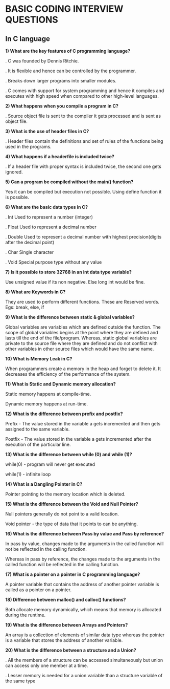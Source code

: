 # BASIC CODING INTERVIEW QUESTIONS

## In C language

<b>1) What are the key features of C programming language?</b>

. C was founded by Dennis Ritchie.

. It is flexible and hence can be controlled by the programmer.

. Breaks down larger programs into smaller modules. 

. C comes with support for system programming and hence it compiles and executes with high speed when compared to other high-level languages.

<b> 2) What happens when you compile a program in C? </b>

. Source object file is sent to the compiler it gets processed and is sent as object file. 

<b> 3) What is the use of header files in C? </b>

. Header files contain the definitions and set of rules of the functions being used in the programs.

<b> 4) What happens if a headerfile is included twice? </b>

. If a header file with proper syntax is included twice, the second one gets ignored.

<b> 5) Can a program be compiled without the main() function? </b>

Yes it can be compiled but execution not possible. Using define function it is possible. 

<b> 6) What are the basic data types in C? </b>

. Int Used to represent a number (integer)

. Float Used to represent a decimal number

. Double Used to represent a decimal number with highest precision(digits after the decimal point)

. Char Single character

. Void Special purpose type without any value


<b> 7) Is it possible to store 32768 in an int data type variable?</b>

Use unsigned value if its non negative. Else long int would be fine.

<b> 8) What are Keywords in C? </b>

They are used to perform different functions. These are Reserved words. Egs: break, else, if

<b> 9) What is the difference between static & global variables? </b>

Global variables are variables which are defined outside the function. The scope of global variables begins at the point where they are defined and lasts till the end of the file/program. Whereas, static global variables are private to the source file where they are defined and do not conflict with other variables in other source files which would have the same name.

<b> 10) What is Memory Leak in C? </b>

When programmers create a memory in the heap and forget to delete it. It decreases the efficiency of the performance of the system.

<b> 11) What is Static and Dynamic memory allocation? </b>

Static memory happens at compile-time. 

Dynamic memory happens at run-time.

<b>12) What is the difference between prefix and postfix? </b>

Prefix - The value stored in the variable a gets incremented and then gets assigned to the same variable.

Postfix - The value stored in the variable a gets incremented after the execution of the particular line.

<b> 13) What is the difference between while (0) and while (1)? </b>

while(0) - program will never get executed

while(1) - infinite loop

<b> 14) What is a Dangling Pointer in C? </b>

Pointer pointing to the memory location which is deleted.

<b> 15) What is the difference between the Void and Null Pointer? </b>

Null pointers generally do not point to a valid location.

Void pointer - the type of data that it points to can be anything.

<b> 16) What is the difference between Pass by value and Pass by reference? </b>

In pass by value, changes made to the arguments in the called function will not be reflected in the calling function. 

Whereas in pass by reference, the changes made to the arguments in the called function will be reflected in the calling function.

<b> 17) What is a pointer on a pointer in C programming language? </b>

A pointer variable that contains the address of another pointer variable is called as a pointer on a pointer.

<b> 18) Difference between malloc() and calloc() functions? </b>

Both allocate memory dynamically, which means that memory is allocated during the runtime.

<b> 19) What is the difference between Arrays and Pointers? </b>

An array is a collection of elements of similar data type whereas the pointer is a variable that stores the address of another variable.

<b> 20) What is the difference between a structure and a Union? </b>

. All the members of a structure can be accessed simultaneously but union can access only one member at a time.

. Lesser memory is needed for a union variable than a structure variable of the same type

